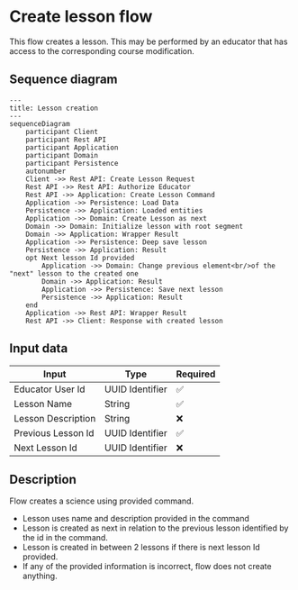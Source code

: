 # Create lesson flow

This flow creates a lesson. This may be performed by an educator that has access to the corresponding
course modification.

## Sequence diagram

```mermaid
---
title: Lesson creation
---
sequenceDiagram
    participant Client
    participant Rest API
    participant Application
    participant Domain
    participant Persistence
    autonumber
    Client ->> Rest API: Create Lesson Request
    Rest API ->> Rest API: Authorize Educator
    Rest API ->> Application: Create Lesson Command
    Application ->> Persistence: Load Data
    Persistence ->> Application: Loaded entities
    Application ->> Domain: Create Lesson as next
    Domain ->> Domain: Initialize lesson with root segment
    Domain ->> Application: Wrapper Result
    Application ->> Persistence: Deep save lesson
    Persistence ->> Application: Result
    opt Next lesson Id provided
        Application ->> Domain: Change previous element<br/>of the "next" lesson to the created one
        Domain ->> Application: Result
        Application ->> Persistence: Save next lesson
        Persistence ->> Application: Result
    end
    Application ->> Rest API: Wrapper Result
    Rest API ->> Client: Response with created lesson
```

## Input data

| Input              | Type            | Required |
|--------------------|-----------------|----------|
| Educator User Id   | UUID Identifier | ✅        |
| Lesson Name        | String          | ✅        |
| Lesson Description | String          | ❌        |
| Previous Lesson Id | UUID Identifier | ✅        |
| Next Lesson Id     | UUID Identifier | ❌        |

## Description

Flow creates a science using provided command.

- Lesson uses name and description provided in the command
- Lesson is created as next in relation to the previous lesson identified by the id in the command.
- Lesson is created in between 2 lessons if there is next lesson Id provided.
- If any of the provided information is incorrect, flow does not create anything.